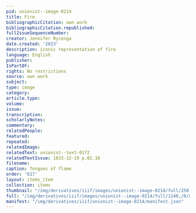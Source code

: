 ```yaml
---
pid: unionist--image-0214
title: Fire
bibliographicCitation: own work
bibliographicCitation.republished: 
fullIssueSequenceNumber: 
creator: Jennifer Rycenga
date.created: '2023'
description: iconic representation of fire
language: English
publisher: 
IsPartOf: 
rights: No restrictions
source: own work
subject: 
type: image
category: 
article.type: 
volume: 
issue: 
transcription: 
scholarlyNotes: 
commentary: 
relatedPeople: 
featured: 
repeated: 
relatedImage: 
relatedText: unionist--text-0172
relatedTextIssue: 1833-12-19 p.02.18
filename: 
caption: Tongues of flame
order: '617'
layout: items_item
collection: items
thumbnail: "/img/derivatives/iiif/images/unionist--image-0214/full/250,/0/default.jpg"
full: "/img/derivatives/iiif/images/unionist--image-0214/full/1140,/0/default.jpg"
manifest: "/img/derivatives/iiif/unionist--image-0214/manifest.json"
---
```

